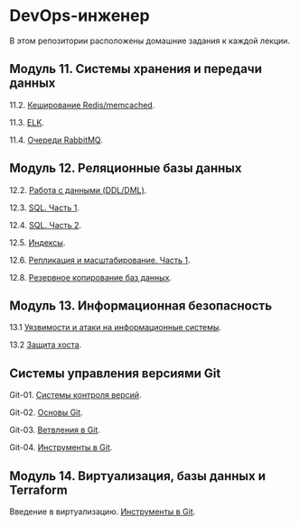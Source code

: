# DevOps-инженер

В этом репозитории расположены домашние задания к каждой лекции. 

## Модуль 11. Системы хранения и передачи данных

11.2. [Кеширование Redis/memcached](https://github.com/filipp761/Netology-sdb-homewoks/blob/main/11-02.md).

11.3. [ELK](https://github.com/filipp761/Netology-sdb-homewoks/blob/main/11-03.md).

11.4. [Очереди RabbitMQ](https://github.com/filipp761/Netology-sdb-homewoks/blob/main/11-04.md).

## Модуль 12. Реляционные базы данных

12.2. [Работа с данными (DDL/DML)](https://github.com/filipp761/Netology-sdb-homewoks/blob/main/12-02.md).

12.3. [SQL. Часть 1](https://github.com/filipp761/Netology-sdb-homewoks/blob/main/12-03.md).

12.4. [SQL. Часть 2](https://github.com/filipp761/Netology-sdb-homewoks/blob/main/12-04.md).

12.5. [Индексы](https://github.com/filipp761/Netology-sdb-homewoks/blob/main/12-05.md).

12.6. [Репликация и масштабирование. Часть 1](https://github.com/filipp761/Netology-sdb-homewoks/blob/main/12-06.md).

12.8. [Резервное копирование баз данных](https://github.com/filipp761/Netology-sdb-homewoks/blob/main/12-08.md).

## Модуль 13. Информационная безопасность

13.1 [Уязвимости и атаки на информационные системы](https://github.com/filipp761/Netology-sdb-homewoks/blob/main/13-01.md).

13.2 [Защита хоста](https://github.com/filipp761/Netology-sdb-homewoks/blob/main/13-02.md).

## Системы управления версиями Git

Git-01. [Системы контроля версий](https://github.com/filipp761/Netology-sdb-homewoks/blob/main/git-01.md).

Git-02. [Основы Git](https://github.com/filipp761/Netology-sdb-homewoks/blob/main/git-02.md).

Git-03. [Ветвления в Git](https://github.com/filipp761/Netology-sdb-homewoks/blob/main/git-03.md).

Git-04. [Инструменты в Git](https://github.com/filipp761/Netology-sdb-homewoks/blob/main/git-04.md).

## Модуль 14. Виртуализация, базы данных и Terraform

Введение в виртуализацию. [Инструменты в Git](https://github.com/filipp761/Netology-sdb-homewoks/blob/main/14-01.md).

